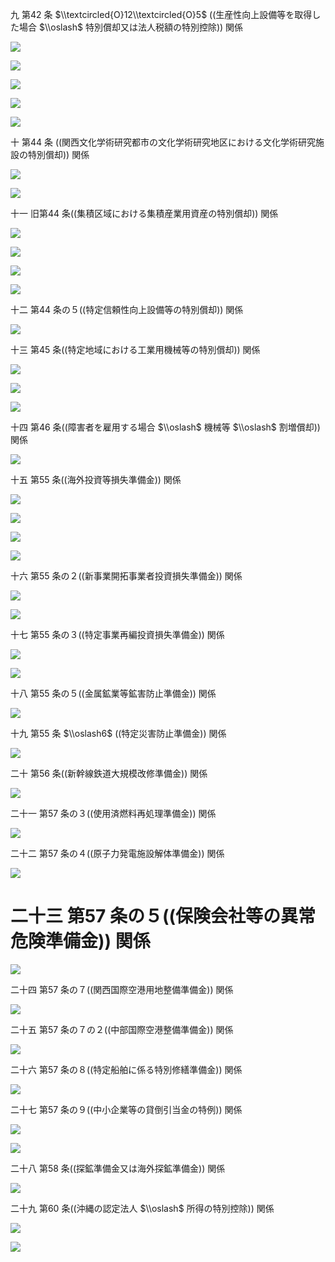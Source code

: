 九 第42 条 $\\textcircled{O}12\\textcircled{O}5$ ((生産性向上設備等を取得した場合 $\\oslash$ 特別償却又は法人税額の特別控除)) 関係

![](https://www.nta.go.jp/tmp/ee0f02bb-15b9-44e4-97e5-2e5fef6bc1e6/images/9f03eeea8c9529633d39611b2de8bdf83004b61e7feba4371fc39f8820e3f090.jpg)

![](https://www.nta.go.jp/tmp/ee0f02bb-15b9-44e4-97e5-2e5fef6bc1e6/images/459afb3ca14575ec497189a2cf7662b6087c68c9081050424043bc115d6cfd8a.jpg)

![](https://www.nta.go.jp/tmp/ee0f02bb-15b9-44e4-97e5-2e5fef6bc1e6/images/ec2cf1373ae411b09dd0deb8981d0093456b45a391087f2081ef763ea57df65e.jpg)

![](https://www.nta.go.jp/tmp/ee0f02bb-15b9-44e4-97e5-2e5fef6bc1e6/images/81e0bf0fc1fb11d929f6d56dcbd9f7a0ac8cdc2eb63b5597c48619fa841ac9c7.jpg)

![](https://www.nta.go.jp/tmp/ee0f02bb-15b9-44e4-97e5-2e5fef6bc1e6/images/f1f617953549de78cda1f5ac06e2fa76a68ccd779b14eaabb70c4dd1c3d57177.jpg)

十 第44 条 ((関西文化学術研究都市の文化学術研究地区における文化学術研究施設の特別償却)) 関係

![](https://www.nta.go.jp/tmp/ee0f02bb-15b9-44e4-97e5-2e5fef6bc1e6/images/4d5a46cb685d6a902b73a6418e4b94c7d7f0691330a4e8c97c8b8c13a4ce0ebc.jpg)

![](https://www.nta.go.jp/tmp/ee0f02bb-15b9-44e4-97e5-2e5fef6bc1e6/images/9c7f85727b5f45f116aef0a2ba4df81c854eaeb3197c47cf27a18b3d3e804ac6.jpg)

十一 旧第44 条((集積区域における集積産業用資産の特別償却)) 関係

![](https://www.nta.go.jp/tmp/ee0f02bb-15b9-44e4-97e5-2e5fef6bc1e6/images/8c6f979ee51a08bd15d4ff2b613bcfca1d37621809f7b23f8d07d34b75c374d0.jpg)

![](https://www.nta.go.jp/tmp/ee0f02bb-15b9-44e4-97e5-2e5fef6bc1e6/images/51a4c4d45ab56feeef8312f363c17da29b5fce12c7ecc5f6a863d6ba2580cb22.jpg)

![](https://www.nta.go.jp/tmp/ee0f02bb-15b9-44e4-97e5-2e5fef6bc1e6/images/424a2379632d5630f8ddc849e38b5b102d6d22b45458342f348131119a9af668.jpg)

![](https://www.nta.go.jp/tmp/ee0f02bb-15b9-44e4-97e5-2e5fef6bc1e6/images/24a482a41491aed4c4fa7bb5f785995f857e1f06fa5e5e4972c59f8e798c6fdb.jpg)

十二 第44 条の５((特定信頼性向上設備等の特別償却)) 関係

![](https://www.nta.go.jp/tmp/ee0f02bb-15b9-44e4-97e5-2e5fef6bc1e6/images/6fdd6dbf59b679f60f5f2675e4281e5f930418a7c5d5fabe89b368d5a4347cf8.jpg)

十三 第45 条((特定地域における工業用機械等の特別償却)) 関係

![](https://www.nta.go.jp/tmp/ee0f02bb-15b9-44e4-97e5-2e5fef6bc1e6/images/a05cde80fe8b94650b12d358b077eaf8bc811823305a939813d7e404fad8aaf1.jpg)

![](https://www.nta.go.jp/tmp/ee0f02bb-15b9-44e4-97e5-2e5fef6bc1e6/images/65230075fc20eb92f1a8a2a35401029ca4255a2c814b0e6166115f2124f1504e.jpg)

![](https://www.nta.go.jp/tmp/ee0f02bb-15b9-44e4-97e5-2e5fef6bc1e6/images/8c7ea6e68617287590d346016c05e2b5c2101e10970f00d6e5730a3976a4b9b2.jpg)

十四 第46 条((障害者を雇用する場合 $\\oslash$ 機械等 $\\oslash$ 割増償却)) 関係

![](https://www.nta.go.jp/tmp/ee0f02bb-15b9-44e4-97e5-2e5fef6bc1e6/images/49c1f2942cdaf77b9343e604085d684188a4f126e509bbeb2640d2089dc3b8e2.jpg)

十五 第55 条((海外投資等損失準備金)) 関係

![](https://www.nta.go.jp/tmp/ee0f02bb-15b9-44e4-97e5-2e5fef6bc1e6/images/76daa91d2d1b4060b9120c13ccc748de7b2de073ea031b4f90bd755d5ea68c69.jpg)

![](https://www.nta.go.jp/tmp/ee0f02bb-15b9-44e4-97e5-2e5fef6bc1e6/images/a87d09372cd11c8679ff158928aea3e92466df222a8674dcbec3ff5a7f28124c.jpg)

![](https://www.nta.go.jp/tmp/ee0f02bb-15b9-44e4-97e5-2e5fef6bc1e6/images/6079edb044a484455ba57690ade6b86766aa448bd659019392ba7d3edbac5b0c.jpg)

![](https://www.nta.go.jp/tmp/ee0f02bb-15b9-44e4-97e5-2e5fef6bc1e6/images/d8598cb5ca26070f083250db2cac9cd09677bd6b5563e2829384ad8dbad25225.jpg)

十六 第55 条の２((新事業開拓事業者投資損失準備金)) 関係

![](https://www.nta.go.jp/tmp/ee0f02bb-15b9-44e4-97e5-2e5fef6bc1e6/images/8c4eba0d5b77c4e6deb11f8db33850286210527bfbb3b78e4ed5d04742ecc2b4.jpg)

![](https://www.nta.go.jp/tmp/ee0f02bb-15b9-44e4-97e5-2e5fef6bc1e6/images/f4329082e17361e5e8a177cb45ef2a9b4955f0da28a41b84c8ca0f3ca22a0788.jpg)

十七 第55 条の３((特定事業再編投資損失準備金)) 関係

![](https://www.nta.go.jp/tmp/ee0f02bb-15b9-44e4-97e5-2e5fef6bc1e6/images/d7dcd2401ef0d7132b886b3f536be4846202dad2944fdde09b0168cf9407c6ae.jpg)

![](https://www.nta.go.jp/tmp/ee0f02bb-15b9-44e4-97e5-2e5fef6bc1e6/images/cb441a9a5c756ba6971516807813ab5934f8e35e589cc11192cb12e82369f11a.jpg)

十八 第55 条の５((金属鉱業等鉱害防止準備金)) 関係

![](https://www.nta.go.jp/tmp/ee0f02bb-15b9-44e4-97e5-2e5fef6bc1e6/images/a990df5892eef12756f4b5f243f7c93d23b62c982e9c82adb48d5fef24e37a42.jpg)

十九 第55 条 $\\oslash6$ ((特定災害防止準備金)) 関係

![](https://www.nta.go.jp/tmp/ee0f02bb-15b9-44e4-97e5-2e5fef6bc1e6/images/1b5e9af1e3aca9e8113bff03cfeb829e814aa24302c54a997298cacbca254f57.jpg)

二十 第56 条((新幹線鉄道大規模改修準備金)) 関係

![](https://www.nta.go.jp/tmp/ee0f02bb-15b9-44e4-97e5-2e5fef6bc1e6/images/5bf196ee500e28440a2bddef278f5b35a153260baf3f107be0255c3466c8711b.jpg)

二十一 第57 条の３((使用済燃料再処理準備金)) 関係

![](https://www.nta.go.jp/tmp/ee0f02bb-15b9-44e4-97e5-2e5fef6bc1e6/images/b865f8b29b849dce9200aa10a8e190b661157e3bef5c33600b106f372f03a1c9.jpg)

二十二 第57 条の４((原子力発電施設解体準備金)) 関係

![](https://www.nta.go.jp/tmp/ee0f02bb-15b9-44e4-97e5-2e5fef6bc1e6/images/1fb75dd8982ff560216d53530235d4b832c3a92b38dd32b11c50fff4a849f8ea.jpg)

# 二十三 第57 条の５((保険会社等の異常危険準備金)) 関係

![](https://www.nta.go.jp/tmp/ee0f02bb-15b9-44e4-97e5-2e5fef6bc1e6/images/69b71f9680654f03d9948efee1e4070da1431fdc62e59a925aeb82bfe37554ec.jpg)

二十四 第57 条の７((関西国際空港用地整備準備金)) 関係

![](https://www.nta.go.jp/tmp/ee0f02bb-15b9-44e4-97e5-2e5fef6bc1e6/images/934d8e3cd41e8e83986dad67c0826e4604d2ec0056d2ab2c713c65ef5e0ab78d.jpg)

二十五 第57 条の７の２((中部国際空港整備準備金)) 関係

![](https://www.nta.go.jp/tmp/ee0f02bb-15b9-44e4-97e5-2e5fef6bc1e6/images/cc88a80ada05006a59a3c5290410490ad16948b30d5ba8540d5f6c700d8a1f62.jpg)

二十六 第57 条の８((特定船舶に係る特別修繕準備金)) 関係

![](https://www.nta.go.jp/tmp/ee0f02bb-15b9-44e4-97e5-2e5fef6bc1e6/images/5bcc5b28e7dd411ed467c3d2eed920727120633dfd91833b2ac0f0f1a8f75d71.jpg)

二十七 第57 条の９((中小企業等の貸倒引当金の特例)) 関係

![](https://www.nta.go.jp/tmp/ee0f02bb-15b9-44e4-97e5-2e5fef6bc1e6/images/a9aab36da4604dbc82dd817dc8a2da9721decf37a0c8a54b8f65af69cdfc906d.jpg)

![](https://www.nta.go.jp/tmp/ee0f02bb-15b9-44e4-97e5-2e5fef6bc1e6/images/013efdf621c5d7a4f5ceb3f76782d2e0a7d30928d0b62d62bd892300d5fc298a.jpg)

二十八 第58 条((探鉱準備金又は海外探鉱準備金)) 関係

![](https://www.nta.go.jp/tmp/ee0f02bb-15b9-44e4-97e5-2e5fef6bc1e6/images/f4f55f6ad28270dafc84016a6e902b30c9687db3998bf322af5591aabe607114.jpg)

二十九 第60 条((沖縄の認定法人 $\\oslash$ 所得の特別控除)) 関係

![](https://www.nta.go.jp/tmp/ee0f02bb-15b9-44e4-97e5-2e5fef6bc1e6/images/52c2b83612ac6a33882e08343cff0e55ba0babb359ed63a7d462102b1ddecb49.jpg)

![](https://www.nta.go.jp/tmp/ee0f02bb-15b9-44e4-97e5-2e5fef6bc1e6/images/f7ae66bda6561a39f3a3eb113440277a99d1c8a19b3778c3bb4dc24fd11b6167.jpg)